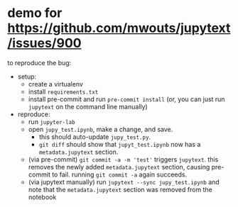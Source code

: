 # demo for https://github.com/mwouts/jupytext/issues/900

to reproduce the bug:

- setup:
  - create a virtualenv
  - install `requirements.txt`
  - install pre-commit and run `pre-commit install` (or, you can just run `jupytext` on the command line manually)
- reproduce:
  - run `jupyter-lab`
  - open `jupy_test.ipynb`, make a change, and save. 
    - this should auto-update `jupy_test.py`.
    - `git diff` should show that `jupyt_test.ipynb` now has a `metadata.jupytext` section.
  - (via pre-commit) `git commit -a -m 'test'` triggers `jupytext`. this removes the newly added `metadata.jupytext` section, causing pre-commit to fail. running `git commit -a` again succeeds.
  - (via jupytext manually) run `jupytext --sync jupy_test.ipynb` and note that the `metadata.jupytext` section was removed from the notebook
